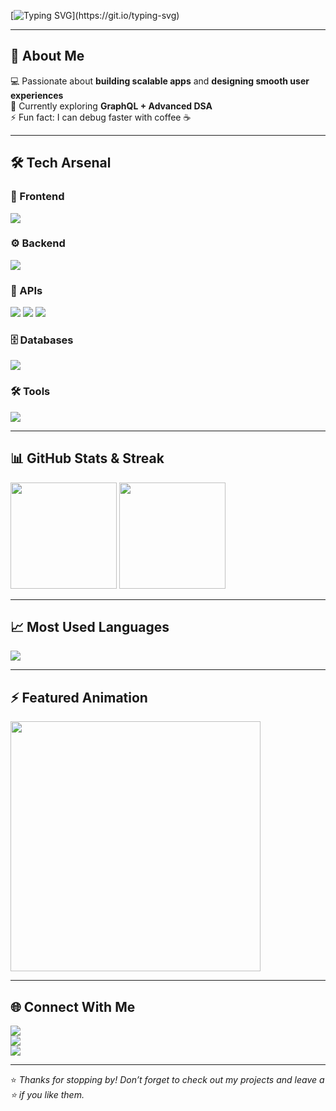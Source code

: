 <!-- Typing Animation -->
[![Typing SVG](https://readme-typing-svg.herokuapp.com?size=24&duration=4000&color=FF6B6B&vCenter=true&width=600&lines=Hi+%F0%9F%91%8B+I'm+Nihal;Full-Stack+Developer;Open+Source+Contributor;Always+Learning+New+Tech!)](https://git.io/typing-svg)

---

## 🚀 About Me
💻 Passionate about **building scalable apps** and **designing smooth user experiences**  
🎯 Currently exploring **GraphQL + Advanced DSA**  
⚡ Fun fact: I can debug faster with coffee ☕  

---

## 🛠️ Tech Arsenal

### 🎨 Frontend
<img src="https://skillicons.dev/icons?i=html,css,js,react,vue,redux,bootstrap,tailwind" />

### ⚙️ Backend
<img src="https://skillicons.dev/icons?i=python,django,nodejs,dotnet" />

### 🔌 APIs
<img src="https://img.shields.io/badge/REST-02569B?style=for-the-badge&logo=fastapi&logoColor=white" />
<img src="https://img.shields.io/badge/GraphQL-E10098?style=for-the-badge&logo=graphql&logoColor=white" />
<img src="https://img.shields.io/badge/Django%20REST-092E20?style=for-the-badge&logo=django&logoColor=white" />

### 🗄️ Databases
<img src="https://skillicons.dev/icons?i=mysql,mongodb" />

### 🛠️ Tools
<img src="https://skillicons.dev/icons?i=git,github,vscode,postman" />

---

## 📊 GitHub Stats & Streak

<img src="https://github-readme-stats.vercel.app/api?username=YOURUSERNAME&show_icons=true&theme=radical&count_private=true" height="170" />  
<img src="https://github-readme-streak-stats.herokuapp.com/?user=YOURUSERNAME&theme=radical" height="170" />

---

## 📈 Most Used Languages
<img src="https://github-readme-stats.vercel.app/api/top-langs/?username=YOURUSERNAME&layout=compact&theme=radical" />

---

## ⚡ Featured Animation
<img src="https://media.giphy.com/media/qgQUggAC3Pfv687qPC/giphy.gif" width="400" />

---

## 🌐 Connect With Me
<a href="https://linkedin.com/in/yourlinkedin"><img src="https://img.shields.io/badge/LinkedIn-blue?logo=linkedin&logoColor=white" /></a>  
<a href="mailto:youremail@example.com"><img src="https://img.shields.io/badge/Email-D14836?logo=gmail&logoColor=white" /></a>  
<a href="https://yourportfolio.com"><img src="https://img.shields.io/badge/Portfolio-000000?logo=vercel&logoColor=white" /></a>  

---

⭐ *Thanks for stopping by! Don’t forget to check out my projects and leave a ⭐ if you like them.*
